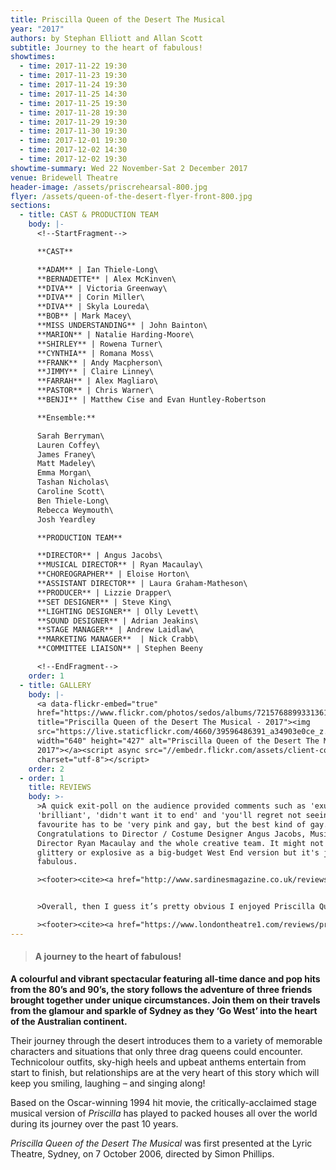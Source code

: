 ```yaml
---
title: Priscilla Queen of the Desert The Musical
year: "2017"
authors: by Stephan Elliott and Allan Scott
subtitle: Journey to the heart of fabulous!
showtimes:
  - time: 2017-11-22 19:30
  - time: 2017-11-23 19:30
  - time: 2017-11-24 19:30
  - time: 2017-11-25 14:30
  - time: 2017-11-25 19:30
  - time: 2017-11-28 19:30
  - time: 2017-11-29 19:30
  - time: 2017-11-30 19:30
  - time: 2017-12-01 19:30
  - time: 2017-12-02 14:30
  - time: 2017-12-02 19:30
showtime-summary: Wed 22 November-Sat 2 December 2017
venue: Bridewell Theatre
header-image: /assets/priscrehearsal-800.jpg
flyer: /assets/queen-of-the-desert-flyer-front-800.jpg
sections:
  - title: CAST & PRODUCTION TEAM
    body: |-
      <!--StartFragment-->

      **CAST**

      **ADAM** | Ian Thiele-Long\
      **BERNADETTE** | Alex McKinven\
      **DIVA** | Victoria Greenway\
      **DIVA** | Corin Miller\
      **DIVA** | Skyla Loureda\
      **BOB** | Mark Macey\
      **MISS UNDERSTANDING** | John Bainton\
      **MARION** | Natalie Harding-Moore\
      **SHIRLEY** | Rowena Turner\
      **CYNTHIA** | Romana Moss\
      **FRANK** | Andy Macpherson\
      **JIMMY** | Claire Linney\
      **FARRAH** | Alex Magliaro\
      **PASTOR** | Chris Warner\
      **BENJI** | Matthew Cise and Evan Huntley-Robertson

      **Ensemble:**

      Sarah Berryman\
      Lauren Coffey\
      James Franey\
      Matt Madeley\
      Emma Morgan\
      Tashan Nicholas\
      Caroline Scott\
      Ben Thiele-Long\
      Rebecca Weymouth\
      Josh Yeardley

      **PRODUCTION TEAM**

      **DIRECTOR** | Angus Jacobs\
      **MUSICAL DIRECTOR** | Ryan Macaulay\
      **CHOREOGRAPHER** | Eloise Horton\
      **ASSISTANT DIRECTOR** | Laura Graham-Matheson\
      **PRODUCER** | Lizzie Drapper\
      **SET DESIGNER** | Steve King\
      **LIGHTING DESIGNER** | Olly Levett\
      **SOUND DESIGNER** | Adrian Jeakins\
      **STAGE MANAGER** | Andrew Laidlaw\
      **MARKETING MANAGER**  | Nick Crabb\
      **COMMITTEE LIAISON** | Stephen Beeny

      <!--EndFragment-->
    order: 1
  - title: GALLERY
    body: |-
      <a data-flickr-embed="true"
      href="https://www.flickr.com/photos/sedos/albums/72157688993313616"
      title="Priscilla Queen of the Desert The Musical - 2017"><img
      src="https://live.staticflickr.com/4660/39596486391_a34903e0ce_z.jpg"
      width="640" height="427" alt="Priscilla Queen of the Desert The Musical -
      2017"></a><script async src="//embedr.flickr.com/assets/client-code.js"
      charset="utf-8"></script>
    order: 2
  - order: 1
    title: REVIEWS
    body: >-
      >A quick exit-poll on the audience provided comments such as 'exuberant',
      'brilliant', 'didn't want it to end' and 'you'll regret not seeing it.' My
      favourite has to be 'very pink and gay, but the best kind of gay.'
      Congratulations to Director / Costume Designer Angus Jacobs, Musical
      Director Ryan Macaulay and the whole creative team. It might not be as
      glittery or explosive as a big-budget West End version but it's just as
      fabulous.

      ><footer><cite><a href="http://www.sardinesmagazine.co.uk/reviews/review.php?REVIEW-SEDOS-Priscilla%20Queen%20of%20the%20Desert%20-%20the%20Musical&reviewsID=3051t">Priscilla Queen of the Desert, 2017, Sardines</a></cite></footer>


      >Overall, then I guess it’s pretty obvious I enjoyed Priscilla Queen of the Desert. Sedos have put together and delivered a first-rate show that is fun with a capital ‘F’ and entertaining with a capital ‘E’ from start to finish.

      ><footer><cite><a href="https://www.londontheatre1.com/reviews/priscilla-queen-of-the-desert-review-bridewell-theatre-london/">Priscilla Queen of the Desert, 2017, London Theatre 1</a></cite></footer>
---
```

> #### **A journey to the heart of fabulous!**

**A colourful and vibrant spectacular featuring all-time dance and pop hits from the 80’s and 90’s, the story follows the adventure of three friends brought together under unique circumstances. Join them on their travels from the glamour and sparkle of Sydney as they ‘Go West’ into the heart of the Australian continent.**

Their journey through the desert introduces them to a variety of memorable characters and situations that only three drag queens could encounter. Technicolour outfits, sky-high heels and upbeat anthems entertain from start to finish, but relationships are at the very heart of this story which will keep you smiling, laughing – and singing along!

Based on the Oscar-winning 1994 hit movie, the critically-acclaimed stage musical version of *Priscilla* has played to packed houses all over the world during its journey over the past 10 years.

*Priscilla Queen of the Desert The Musical* was first presented at the Lyric Theatre, Sydney, on 7 October 2006, directed by Simon Phillips.